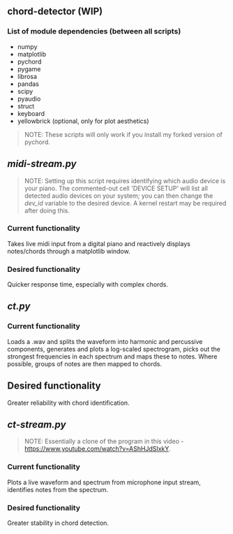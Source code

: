 ## chord-detector (WIP)


### List of module dependencies (between all scripts)

- numpy
- matplotlib
- pychord
- pygame
- librosa
- pandas
- scipy
- pyaudio
- struct
- keyboard
- yellowbrick (optional, only for plot aesthetics)

> NOTE: These scripts will only work if you install my forked version of pychord.

## _midi-stream.py_

> NOTE: Setting up this script requires identifying which audio device is your piano. The commented-out cell 'DEVICE SETUP' will list all detected audio devices on your system; you can then change the _dev_id_ variable to the desired device. A kernel restart may be required after doing this.

### Current functionality
Takes live midi input from a digital piano and reactively displays notes/chords through a matplotlib window.

### Desired functionality
Quicker response time, especially with complex chords.

## _ct.py_

### Current functionality
Loads a .wav and splits the waveform into harmonic and percussive components, generates and plots a log-scaled spectrogram, picks out the strongest frequencies in each spectrum and maps these to notes. Where possible, groups of notes are then mapped to chords.

## Desired functionality
Greater reliability with chord identification.

## _ct-stream.py_

> NOTE: Essentially a clone of the program in this video - https://www.youtube.com/watch?v=AShHJdSIxkY.

### Current functionality
Plots a live waveform and spectrum from microphone input stream, identifies notes from the spectrum.

### Desired functionality
Greater stability in chord detection.
